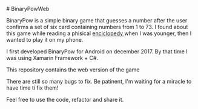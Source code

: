<p># BinaryPowWeb</p>

<p>BinaryPow is a simple binary game that guesses a number after the user confirms a set of six card containing numbers from 1 to 73. 
I found about this game while reading a phisical <a href="https://www.oceano.com/oceano/catalogo/buscador.asp?IdThemeGN=21&IdThemeLB=21&TypSearch=1&IdBook=38&DbName=GN">enciclopedy </a>when I was younger, then I wanted to play it on my phone.</p>

<p>I first developed BinaryPow for Android on december 2017. By that time I was using Xamarin Framework + C#.</p>

<p>This repository contains the web version of the game</p>

<p>There are still so many bugs to fix. Be patinent, I'm waiting for a miracle to have time ti fix them!</p>

<p>Feel free to use the code, refactor and share it.</p>
